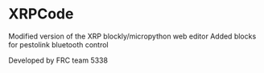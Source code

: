 # XRPCode

Modified version of the XRP blockly/micropython web editor
Added blocks for pestolink bluetooth control

Developed by FRC team 5338
